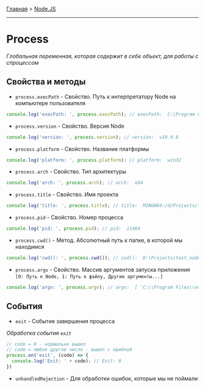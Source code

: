 [Главная](../README.md#readme) > [Node.JS](./README_NODEJS.md#readme)

***

# Process

*Глобальная переменная, которая содержит в себе объект, для работы с спроцессом*

## Свойства и методы

* `process.execPath` - Свойство. Путь к интерпретатору Node на компьютере пользователя

```javascript
console.log('execPath: ', process.execPath); // execPath:  C:\Program Files\nodejs\node.exe
```

* `process.version` - Свойство. Версия Node

```javascript
console.log('version: ', process.version); // version:  v10.9.0
```

* `process.platform` - Свойство. Название платформы

```javascript
console.log('platform: ', process.platform); // platform:  win32
```

* `process.arch` - Свойство. Тип архитектуры

```javascript
console.log('arch: ', process.arch); // arch:  x64
```

* `process.title` - Свойство. Имя проекта

```javascript
console.log('title: ', process.title); // title:  MINGW64:/d/Projects/test_nodejs_loftschool/1/04-console-process
```

* `process.pid` - Свойство. Номер процесса

```javascript
console.log('pid: ', process.pid); // pid:  11464
```

* `process.cwd()` - Метод. Абсолютный путь к папке, в которой мы находимся

```javascript
console.log('cwd(): ', process.cwd()); // cwd():  D:\Projects\test_nodejs_loftschool\1\04-console-process
```

* `process.argv` - Свойство. Массив аргументов запуска приложения `[0: Путь к Node, 1: Путь к файлу, Другие аргументы...]`

```javascript
console.log('argv: ', process.argv); // argv:  [ 'C:\\Program Files\\nodejs\\node.exe', 'D:\\Projects\\test_nodejs_loftschool\\1\\04-console-process\\main.js']
```

## События

* `exit` - Событие завершения процесса

*Обработка события `exit`*

```javascript
// code = 0 - нормально вышел
// code = любое другое число - вышел с ошибкой
process.on('exit', (code) => {
  console.log('Exit: ' + code); // Exit: 0
})
```

* `unhandledRejection` - Для обработки ошибок, которые мы не поймали